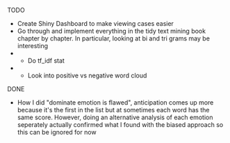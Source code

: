 
TODO
- Create Shiny Dashboard to make viewing cases easier
- Go through and implement everything in the tidy text mining book chapter
  by chapter. In particular, looking at bi and tri grams may be interesting
- - Do tf_idf stat
- - Look into positive vs negative word cloud

DONE
- How I did "dominate emotion is flawed", anticipation comes up more
  because it's the first in the list but at sometimes each word has the same
  score. However, doing an alternative analysis of each emotion seperately
  actually confirmed what I found with the biased approach so this can be
  ignored for now

